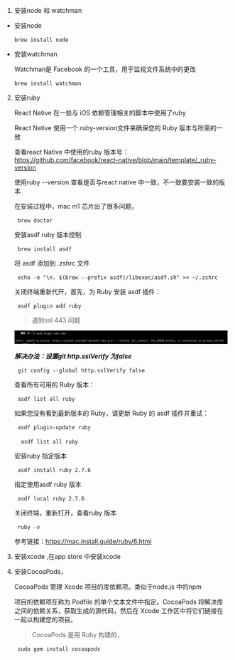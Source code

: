 1. 安装node 和 watchman 

  + 安装node 

        brew install node

  + 安装watchman 

    Watchman是 Facebook 的一个工具，用于监视文件系统中的更改

        brew install watchman

2. 安装ruby

   React Native 在一些与 iOS 依赖管理相关的脚本中使用了ruby

   React Native 使用一个.ruby-version文件来确保您的 Ruby 版本与所需的一致

   查看react Native 中使用的ruby 版本号：https://github.com/facebook/react-native/blob/main/template/_ruby-version

   使用ruby --version 查看是否与react native 中一致，不一致要安装一致的版本

   在安装过程中，mac m1 芯片出了很多问题，

        brew doctor

    安装asdf ruby 版本控制

        brew install asdf 

    将 asdf 添加到 .zshrc 文件

        echo -e "\n. $(brew --prefix asdf)/libexec/asdf.sh" >> ~/.zshrc
    关闭终端重新代开，首先，为 Ruby 安装 asdf 插件：

        asdf plugin add ruby

    > 遇到ssl 443 问题

    ![image](../assets/17.jpg)

    ***解决办法：设置git http.sslVerify 为false***

        git config --global http.sslVerify false
    
    查看所有可用的 Ruby 版本：

        asdf list all ruby
    
    如果您没有看到最新版本的 Ruby，请更新 Ruby 的 asdf 插件并重试：

        asdf plugin-update ruby

         asdf list all ruby
    
    安装ruby 指定版本

        asdf install ruby 2.7.6
    
    指定使用asdf ruby 版本

        asdf local ruby 2.7.6 
    
    关闭终端，重新打开，查看ruby 版本

        ruby -v
    
    参考链接：https://mac.install.guide/ruby/6.html

3. 安装xcode ,在app store 中安装xcode

4. 安装CocoaPods，

    CocoaPods 管理 Xcode 项目的库依赖项。类似于node.js 中的npm

    项目的依赖项在称为 Podfile 的单个文本文件中指定。CocoaPods 将解决库之间的依赖关系，获取生成的源代码，然后在 Xcode 工作区中将它们链接在一起以构建您的项目。

    > CocoaPods 是用 Ruby 构建的，

        sudo gem install cocoapods
    
    